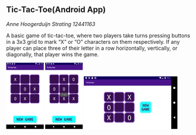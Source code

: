 ## Tic-Tac-Toe(Android App)


*Anne Hoogerduijn Strating*
*12441163*

A basic game of tic-tac-toe, where two players take turns pressing buttons in a 3x3 grid to mark
“X” or “O” characters on them respectively. If any player can place three of their letter in a
row horizontally, vertically, or diagonally, that player wins the game.

<img src="https://github.com/AnneHS/Tic-Tac-Toe/blob/master/app/doc/name.png" height="5%" width="20%"/> <img
src="https://github.com/AnneHS/Tic-Tac-Toe/blob/master/app/doc/won.png" height="5%" width="20%"/> 
<img src="https://github.com/AnneHS/Tic-Tac-Toe/blob/master/app/doc/landscape.png" height="15%" width="50%"/> 
